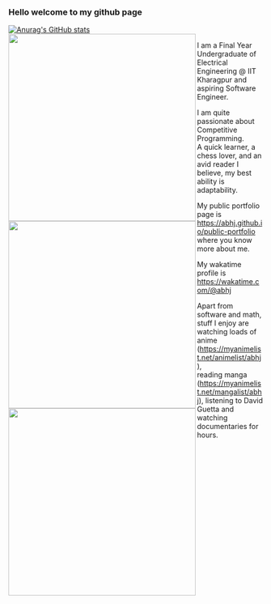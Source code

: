 ### Hello welcome to my github page


[![Anurag's GitHub stats](https://github-readme-stats.vercel.app/api?username=abhj)](https://github.com/anuraghazra/github-readme-stats)
<img align="left" height=370em src="https://wakatime.com/share/@abhj/911980a8-24a1-4414-ada4-f418b1887427.svg"></img>
<img align="left" height=370em src="https://wakatime.com/share/@abhj/86deccde-1565-4687-a2ca-97f4a905e6b6.svg"></img>
<img align="left" height=370em src="https://wakatime.com/share/@abhj/ea4b2b60-419f-4dcd-914b-5ed15330cd80.svg"></img>
  
I am a Final Year Undergraduate of Electrical Engineering @ IIT Kharagpur and aspiring Software Engineer.  
  
I am quite passionate about Competitive Programming.  
A quick learner, a chess lover, and an avid reader I believe, my best ability is adaptability.  
  
My public portfolio page is https://abhj.github.io/public-portfolio where you know more about me.  
  
My wakatime profile is https://wakatime.com/@abhj  
  
Apart from software and math, stuff I enjoy are watching loads of anime (https://myanimelist.net/animelist/abhj),  
reading manga (https://myanimelist.net/mangalist/abhj), listening to David Guetta and watching documentaries for hours.  
<!--
**AbhJ/abhj** is a ✨ _special_ ✨ repository because its `README.md` (this file) appears on your GitHub profile.

Here are some ideas to get you started:

- 🔭 I’m currently working on ...
- 🌱 I’m currently learning ...
- 👯 I’m looking to collaborate on ...
- 🤔 I’m looking for help with ...
- 💬 Ask me about ...
- 📫 How to reach me: ...
- 😄 Pronouns: ...
- ⚡ Fun fact: ...
-->
